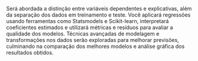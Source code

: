 Será abordada a distinção entre variáveis dependentes e explicativas, além da separação dos dados em treinamento e teste. Você aplicará regressões usando ferramentas como Statsmodels e Scikit-learn, interpretará coeficientes estimados e utilizará métricas e resíduos para avaliar a qualidade dos modelos. Técnicas avançadas de modelagem e transformações nos dados serão exploradas para melhorar previsões, culminando na comparação dos melhores modelos e análise gráfica dos resultados obtidos.
